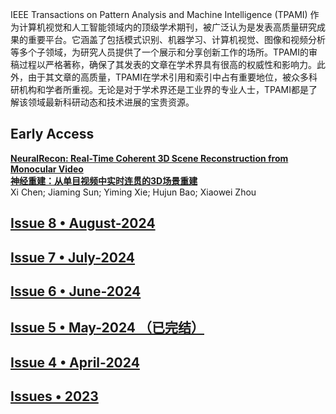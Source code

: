 
IEEE Transactions on Pattern Analysis and Machine Intelligence (TPAMI) 作为计算机视觉和人工智能领域内的顶级学术期刊，被广泛认为是发表高质量研究成果的重要平台。它涵盖了包括模式识别、机器学习、计算机视觉、图像和视频分析等多个子领域，为研究人员提供了一个展示和分享创新工作的场所。TPAMI的审稿过程以严格著称，确保了其发表的文章在学术界具有很高的权威性和影响力。此外，由于其文章的高质量，TPAMI在学术引用和索引中占有重要地位，被众多科研机构和学者所重视。无论是对于学术界还是工业界的专业人士，TPAMI都是了解该领域最新科研动态和技术进展的宝贵资源。

## Early Access

**[NeuralRecon: Real-Time Coherent 3D Scene Reconstruction from Monocular Video](https://ieeexplore.ieee.org/document/10508111)**  
**[神经重建：从单目视频中实时连贯的3D场景重建](https://github.com/Paper2Chinese/Paper2Chinese/blob/main/Journals/TPAMI/Early%20Access/NeuralRecon%3A%20Real-Time%20Coherent%203D%20Scene%20Reconstruction%20from%20Monocular%20Video/NeuralRecon%3A%20Real-Time%20Coherent%203D%20Scene%20Reconstruction%20from%20Monocular%20Video.md)**  
Xi Chen; Jiaming Sun; Yiming Xie; Hujun Bao; Xiaowei Zhou

## [Issue 8 • August-2024](https://github.com/Paper2Chinese/Paper2Chinese/blob/main/Journals/TPAMI/2024-Issue-8-August/readme.md)

## [Issue 7 • July-2024](https://github.com/Paper2Chinese/Paper2Chinese/blob/main/Journals/TPAMI/2024-Issue-7-July/readme.md)

## [Issue 6 • June-2024](https://github.com/Paper2Chinese/Paper2Chinese/blob/main/Journals/TPAMI/2024-Issue-6-June/readme.md)

## [Issue 5 • May-2024 （已完结）](https://github.com/Paper2Chinese/Paper2Chinese/blob/main/Journals/TPAMI/2024-Issue-5-May/Readme.md)

## [Issue 4 • April-2024](https://github.com/Paper2Chinese/Paper2Chinese/blob/main/Journals/TPAMI/2024-Issue-4-April/readme.md)

## [Issues • 2023](https://github.com/Paper2Chinese/Paper2Chinese/blob/main/Journals/TPAMI/2023-Issues/readme.md)

